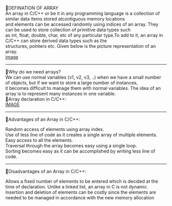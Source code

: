 🔷DEFINATION OF ARRAY   
An array in C/C++ or be it in any programming language is a collection of similar data items stored atcontiguous memory locations       
and elements can be accessed randomly using indices of an array. They can be used to store collection of primitive data types such    
as int, float, double, char, etc of any particular type.To add to it, an array in C/C++ can store derived data types such as the    
structures, pointers etc. Given below is the picture representation of an array.    
[image](https://media.geeksforgeeks.org/wp-content/cdn-uploads/gq/2015/05/Arrays.png)

-----------------------------------------------------------------------------------------------------------------------------------------
🔷Why do we need arrays?    
We can use normal variables (v1, v2, v3, ..) when we have a small number of objects, but if we want to store a large number of instances,   
it becomes difficult to manage them with normal variables. The idea of an array is to represent many instances in one variable.    
🔷Array declaration in C/C++:             
 [IMAGE](https://media.geeksforgeeks.org/wp-content/cdn-uploads/Array-Declaration-In-C.png)  
 
 ----------------------------------------------------------------------------------------------------------------------------------
🔷Advantages of an Array in C/C++:  

Random access of elements using array index.          
Use of less line of code as it creates a single array of multiple elements.          
Easy access to all the elements.          
Traversal through the array becomes easy using a single loop.           
Sorting becomes easy as it can be accomplished by writing less line of code.    

----------------------------------------------------------------------------------------------------------------------------------    
🔷Disadvantages of an Array in C/C++: 

Allows a fixed number of elements to be entered which is decided at the time of declaration. Unlike a linked list, an array in C is not dynamic.
Insertion and deletion of elements can be costly since the elements are needed to be managed in accordance with the new memory allocation   
